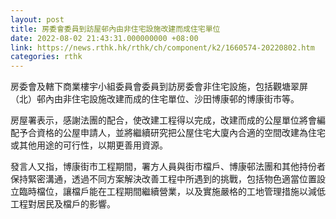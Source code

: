 ```yaml
---
layout: post
title: 房委會委員到訪屋邨內由非住宅設施改建而成住宅單位
date: 2022-08-02 21:43:31.000000000 +08:00
link: https://news.rthk.hk/rthk/ch/component/k2/1660574-20220802.htm
categories: rthk
---
```


房委會及轄下商業樓宇小組委員會委員到訪房委會非住宅設施，包括觀塘翠屏（北）邨內由非住宅設施改建而成的住宅單位、沙田博康邨的博康街市等。

房屋署表示，感謝法團的配合，使改建工程得以完成，改建而成的公屋單位將會編配予合資格的公屋申請人，並將繼續研究把公屋住宅大廈內合適的空間改建為住宅或其他用途的可行性，以期更善用資源。

發言人又指，博康街市工程期間，署方人員與街市檔戶、博康邨法團和其他持份者保持緊密溝通，透過不同方案解決改善工程中所遇到的挑戰，包括物色適當位置設立臨時檔位，讓檔戶能在工程期間繼續營業，以及實施嚴格的工地管理措施以減低工程對居民及檔戶的影響。
